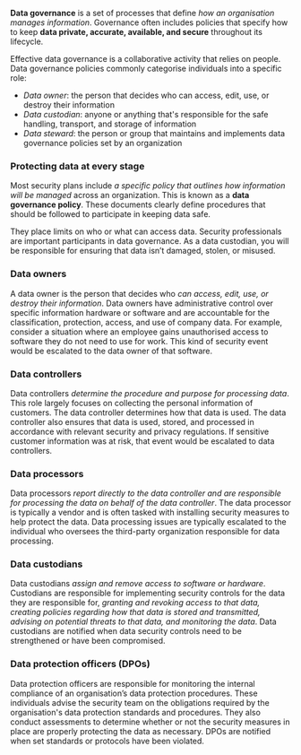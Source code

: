 **Data governance** is a set of processes that define *how an organisation manages information*. Governance often includes policies that specify how to keep **data private, accurate, available, and secure** throughout its lifecycle.

Effective data governance is a collaborative activity that relies on people. Data governance policies commonly categorise individuals into a specific role:

- *Data owner*: the person that decides who can access, edit, use, or destroy their information
- *Data custodian*: anyone or anything that's responsible for the safe handling, transport, and storage of information
- *Data steward*: the person or group that maintains and implements data governance policies set by an organization

### Protecting data at every stage

Most security plans include *a specific policy that outlines how information will be managed* across an organization. This is known as a **data governance policy**. These documents clearly define procedures that should be followed to participate in keeping data safe. 

They place limits on who or what can access data. Security professionals are important participants in data governance. As a data custodian, you will be responsible for ensuring that data isn’t damaged, stolen, or misused.


### Data owners

A data owner is the person that decides who *can access, edit, use, or destroy their information*. Data owners have administrative control over specific information hardware or software and are accountable for the classification, protection, access, and use of company data. For example, consider a situation where an employee gains unauthorised access to software they do not need to use for work. This kind of security event would be escalated to the data owner of that software.

### Data controllers

Data controllers *determine the procedure and purpose for processing data*. This role largely focuses on collecting the personal information of customers. The data controller determines how that data is used. The data controller also ensures that data is used, stored, and processed in accordance with relevant security and privacy regulations. If sensitive customer information was at risk, that event would be escalated to data controllers.

### Data processors

Data processors *report directly to the data controller and are responsible for processing the data on behalf of the data controller*. The data processor is typically a vendor and is often tasked with installing security measures to help protect the data. Data processing issues are typically escalated to the individual who oversees the third-party organization responsible for data processing.

### Data custodians

Data custodians *assign and remove access to software or hardware*. Custodians are responsible for implementing security controls for the data they are responsible for, *granting and revoking access to that data, creating policies regarding how that data is stored and transmitted, advising on potential threats to that data, and monitoring the data*. Data custodians are notified when data security controls need to be strengthened or have been compromised.

### Data protection officers (DPOs)

Data protection officers are responsible for monitoring the internal compliance of an organisation’s data protection procedures. These individuals advise the security team on the obligations required by the organisation's data protection standards and procedures. They also conduct assessments to determine whether or not the security measures in place are properly protecting the data as necessary. DPOs are notified when set standards or protocols have been violated.  